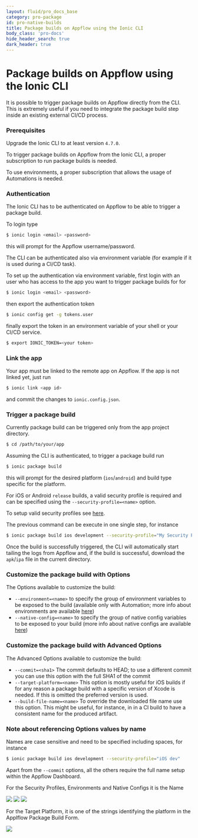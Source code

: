 ```yaml
---
layout: fluid/pro_docs_base
category: pro-package
id: pro-native-builds
title: Package builds on Appflow using the Ionic CLI
body_class: 'pro-docs'
hide_header_search: true
dark_header: true
---
```


# Package builds on Appflow using the Ionic CLI

It is possible to trigger package builds on Appflow directly from the CLI. 
This is extremely useful if you need to integrate the package build step inside an existing external CI/CD process.

### Prerequisites
Upgrade the Ionic CLI to at least version `4.7.0`.

To trigger package builds on Appflow from the Ionic CLI, a proper subscription to run package builds is needed. 

To use environments, a proper subscription that allows the usage of Automations is needed.

### Authentication

The Ionic CLI has to be authenticated on Appflow to be able to trigger a package build.

To login type
```bash
$ ionic login <email> <password>
```

this will prompt for the Appflow username/password.

The CLI can be authenticated also via environment variable (for example if it is used during a CI/CD task).

To set up the authentication via environment variable, first login with an user who has access to the app you want to trigger 
package builds for for

```bash
$ ionic login <email> <password>
```

then export the authentication token 

```bash
$ ionic config get -g tokens.user
```

finally export the token in an environment variable of your shell or your CI/CD service.

```bash
$ export IONIC_TOKEN=<your token>
```

### Link the app

Your app must be linked to the remote app on Appflow. If the app is not linked yet, just run

```bash
$ ionic link <app id>
```

and commit the changes to `ionic.config.json`.


### Trigger a package build

Currently package build can be triggered only from the app project directory.

```bash
$ cd /path/to/your/app
```

Assuming the CLI is authenticated, to trigger a package build run

```bash
$ ionic package build
```

this will prompt for the desired platform (`ios`/`android`) and build type specific for the platform.

For iOS or Android `release` builds, a valid security profile is required and can be specified 
using the `--security-profile=<name>` option.

To setup valid security profiles see [here](/docs/appflow/package/profiles.html).

The previous command can be execute in one single step, for instance

```bash
$ ionic package build ios development --security-profile="My Security Profile"
```

Once the build is successfully triggered, the CLI will automatically start tailing the logs from Appflow and, 
if the build is successful, download the `apk`/`ipa` file in the current directory.


### Customize the package build with Options

The Options available to customize the build:

* `--environment=<name>` to specify the group of environment variables to be exposed to the build 
(available only with Automation; more info about environments are available [here](/docs/appflow/environments/))
* `--native-config=<name>` to specify the group of native config variables to be exposed to your 
build (more info about native configs are available [here](/docs/appflow/package/#native-configs))


### Customize the package build with Advanced Options

The Advanced Options available to customize the build:

* `--commit=<sha1>` The commit defaults to HEAD; to use a different commit you can use this option 
with the full SHA1 of the commit
* `--target-platform=<name>` This option is mostly useful for iOS builds if for any reason a package build with a 
specific version of Xcode is needed. If this is omitted the preferred version is used.
* `--build-file-name=<name>` To override the downloaded file name use this option. This might be useful, for instance, in in a CI 
build to have a consistent name for the produced artifact.

### Note about referencing Options values by name

Names are case sensitive and need to be specified including spaces, for instance

```bash
$ ionic package build ios development --security-profile="iOS dev"
```

Apart from the `--commit` options, all the others require the full name setup within the Appflow Dashboard.

For the Security Profiles, Environments and Native Configs it is the Name

<img src="/img/pro/cli/cli-security-profile-list.png" class="browser" />
<img src="/img/pro/cli/cli-environments-list.png" class="browser" />
<img src="/img/pro/cli/cli-native-config-list.png" class="browser" />


For the Target Platform, it is one of the strings identifying the platform in the Applflow Package Build Form.

<img src="/img/pro/cli/cli-target-platform.png" class="browser" />
